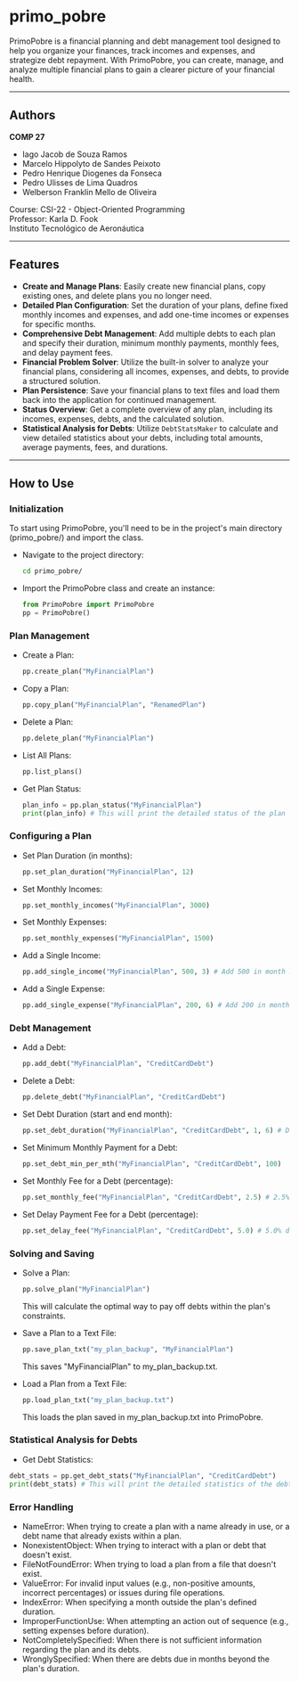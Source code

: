 # primo_pobre

PrimoPobre is a financial planning and debt management tool designed to help you organize your finances, track incomes and expenses, and strategize debt repayment. With PrimoPobre, you can create, manage, and analyze multiple financial plans to gain a clearer picture of your financial health.

---

## Authors

**COMP 27**

- Iago Jacob de Souza Ramos
- Marcelo Hippolyto de Sandes Peixoto
- Pedro Henrique Diogenes da Fonseca
- Pedro Ulisses de Lima Quadros
- Welberson Franklin Mello de Oliveira

Course: CSI-22 - Object-Oriented Programming  
Professor: Karla D. Fook  
Instituto Tecnológico de Aeronáutica

---

## Features

* **Create and Manage Plans**: Easily create new financial plans, copy existing ones, and delete plans you no longer need.
* **Detailed Plan Configuration**: Set the duration of your plans, define fixed monthly incomes and expenses, and add one-time incomes or expenses for specific months.
* **Comprehensive Debt Management**: Add multiple debts to each plan and specify their duration, minimum monthly payments, monthly fees, and delay payment fees.
* **Financial Problem Solver**: Utilize the built-in solver to analyze your financial plans, considering all incomes, expenses, and debts, to provide a structured solution.
* **Plan Persistence**: Save your financial plans to text files and load them back into the application for continued management.
* **Status Overview**: Get a complete overview of any plan, including its incomes, expenses, debts, and the calculated solution.
* **Statistical Analysis for Debts**: Utilize `DebtStatsMaker` to calculate and view detailed statistics about your debts, including total amounts, average payments, fees, and durations.

---

## How to Use

### Initialization

To start using PrimoPobre, you'll need to be in the project's main directory (primo_pobre/) and import the class.

* Navigate to the project directory:
  ```bash
  cd primo_pobre/
  ```
    
* Import the PrimoPobre class and create an instance:
    ```python
    from PrimoPobre import PrimoPobre    
    pp = PrimoPobre()
    ```

### Plan Management
 * Create a Plan:
    ```python
    pp.create_plan("MyFinancialPlan")
    ```

 * Copy a Plan:
    ```python
   pp.copy_plan("MyFinancialPlan", "RenamedPlan")
   ```

 * Delete a Plan:
    ```python
   pp.delete_plan("MyFinancialPlan")
   ```

 * List All Plans:
    ```python
   pp.list_plans()
   ```

 * Get Plan Status:
    ```python
   plan_info = pp.plan_status("MyFinancialPlan")
    print(plan_info) # This will print the detailed status of the plan
    ```

### Configuring a Plan
 * Set Plan Duration (in months):
    ```python
   pp.set_plan_duration("MyFinancialPlan", 12)
   ```

 * Set Monthly Incomes:
    ```python
   pp.set_monthly_incomes("MyFinancialPlan", 3000)
   ```

 * Set Monthly Expenses:
    ```python
   pp.set_monthly_expenses("MyFinancialPlan", 1500)
   ```

 * Add a Single Income:
    ```python
   pp.add_single_income("MyFinancialPlan", 500, 3) # Add 500 in month 3
   ```

 * Add a Single Expense:
    ```python
   pp.add_single_expense("MyFinancialPlan", 200, 6) # Add 200 in month 6
   ```

### Debt Management
 * Add a Debt:
    ```python
    pp.add_debt("MyFinancialPlan", "CreditCardDebt")
    ```

 * Delete a Debt:
    ```python
    pp.delete_debt("MyFinancialPlan", "CreditCardDebt")
    ```

 * Set Debt Duration (start and end month):
    ```python
    pp.set_debt_duration("MyFinancialPlan", "CreditCardDebt", 1, 6) # Debt from month 1 to 6
    ```

 * Set Minimum Monthly Payment for a Debt:
    ```python
    pp.set_debt_min_per_mth("MyFinancialPlan", "CreditCardDebt", 100)
    ```

 * Set Monthly Fee for a Debt (percentage):
    ```python
    pp.set_monthly_fee("MyFinancialPlan", "CreditCardDebt", 2.5) # 2.5% monthly fee
    ```

 * Set Delay Payment Fee for a Debt (percentage):
    ```python
    pp.set_delay_fee("MyFinancialPlan", "CreditCardDebt", 5.0) # 5.0% delay fee
    ```

### Solving and Saving
 * Solve a Plan:
    ```python
    pp.solve_plan("MyFinancialPlan")
    ```

   This will calculate the optimal way to pay off debts within the plan's constraints.

 * Save a Plan to a Text File:
    ```python
    pp.save_plan_txt("my_plan_backup", "MyFinancialPlan")
    ```

   This saves "MyFinancialPlan" to my_plan_backup.txt.

 * Load a Plan from a Text File:
    ```python
    pp.load_plan_txt("my_plan_backup.txt")
    ```
    
   This loads the plan saved in my_plan_backup.txt into PrimoPobre.
   
### Statistical Analysis for Debts
 * Get Debt Statistics:
```python
debt_stats = pp.get_debt_stats("MyFinancialPlan", "CreditCardDebt")
print(debt_stats) # This will print the detailed statistics of the debt
```

### Error Handling

  * NameError: When trying to create a plan with a name already in use, or a debt name that already exists within a plan.
  * NonexistentObject: When trying to interact with a plan or debt that doesn't exist.    
  * FileNotFoundError: When trying to load a plan from a file that doesn't exist.
  * ValueError: For invalid input values (e.g., non-positive amounts, incorrect percentages) or issues during file operations.
  * IndexError: When specifying a month outside the plan's defined duration.
  * ImproperFunctionUse: When attempting an action out of sequence (e.g., setting expenses before duration).
  * NotCompletelySpecified: When there is not sufficient information regarding the plan and its debts.
  * WronglySpecified: When there are debts due in months beyond the plan's duration.
